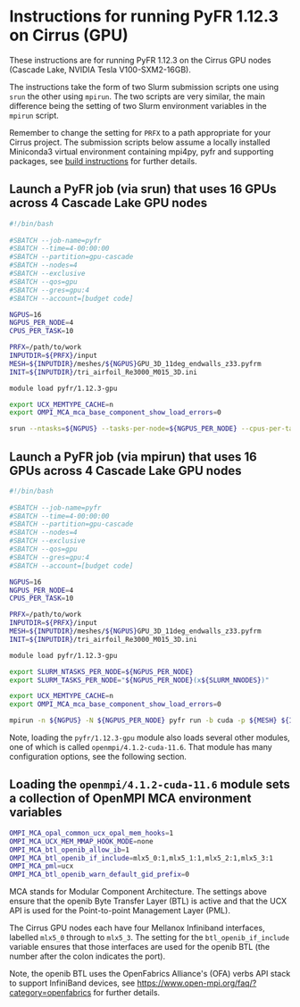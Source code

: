 Instructions for running PyFR 1.12.3 on Cirrus (GPU)
====================================================

These instructions are for running PyFR 1.12.3 on the Cirrus GPU nodes (Cascade Lake, NVIDIA Tesla V100-SXM2-16GB).

The instructions take the form of two Slurm submission scripts one using `srun` the other using `mpirun`.
The two scripts are very similar, the main difference being the setting of two Slurm environment variables in the `mpirun` script.

Remember to change the setting for `PRFX` to a path appropriate for your Cirrus project. The submission scripts below assume a locally installed
Miniconda3 virtual environment containing mpi4py, pyfr and supporting packages, see [build instructions](build_pyfr_1.12.3_cirrus_gpu.md) for further details.


Launch a PyFR job (via srun) that uses 16 GPUs across 4 Cascade Lake GPU nodes
------------------------------------------------------------------------------

```bash
#!/bin/bash
 
#SBATCH --job-name=pyfr
#SBATCH --time=4-00:00:00
#SBATCH --partition=gpu-cascade
#SBATCH --nodes=4
#SBATCH --exclusive
#SBATCH --qos=gpu
#SBATCH --gres=gpu:4
#SBATCH --account=[budget code]

NGPUS=16
NGPUS_PER_NODE=4
CPUS_PER_TASK=10

PRFX=/path/to/work
INPUTDIR=${PRFX}/input
MESH=${INPUTDIR}/meshes/${NGPUS}GPU_3D_11deg_endwalls_z33.pyfrm
INIT=${INPUTDIR}/tri_airfoil_Re3000_M015_3D.ini

module load pyfr/1.12.3-gpu

export UCX_MEMTYPE_CACHE=n
export OMPI_MCA_mca_base_component_show_load_errors=0

srun --ntasks=${NGPUS} --tasks-per-node=${NGPUS_PER_NODE} --cpus-per-task=${CPUS_PER_TASK} pyfr run -b cuda -p ${MESH} ${INIT}
```


Launch a PyFR job (via mpirun) that uses 16 GPUs across 4 Cascade Lake GPU nodes
--------------------------------------------------------------------------------

```bash
#!/bin/bash
 
#SBATCH --job-name=pyfr
#SBATCH --time=4-00:00:00
#SBATCH --partition=gpu-cascade
#SBATCH --nodes=4
#SBATCH --exclusive
#SBATCH --qos=gpu
#SBATCH --gres=gpu:4
#SBATCH --account=[budget code]

NGPUS=16
NGPUS_PER_NODE=4
CPUS_PER_TASK=10

PRFX=/path/to/work
INPUTDIR=${PRFX}/input
MESH=${INPUTDIR}/meshes/${NGPUS}GPU_3D_11deg_endwalls_z33.pyfrm
INIT=${INPUTDIR}/tri_airfoil_Re3000_M015_3D.ini

module load pyfr/1.12.3-gpu

export SLURM_NTASKS_PER_NODE=${NGPUS_PER_NODE}
export SLURM_TASKS_PER_NODE="${NGPUS_PER_NODE}(x${SLURM_NNODES})"

export UCX_MEMTYPE_CACHE=n
export OMPI_MCA_mca_base_component_show_load_errors=0

mpirun -n ${NGPUS} -N ${NGPUS_PER_NODE} pyfr run -b cuda -p ${MESH} ${INIT}
```

Note, loading the `pyfr/1.12.3-gpu` module also loads several other modules, one of which is called
`openmpi/4.1.2-cuda-11.6`. That module has many configuration options, see the following section.


Loading the `openmpi/4.1.2-cuda-11.6` module sets a collection of OpenMPI MCA environment variables
---------------------------------------------------------------------------------------------------

```bash
OMPI_MCA_opal_common_ucx_opal_mem_hooks=1
OMPI_MCA_UCX_MEM_MMAP_HOOK_MODE=none
OMPI_MCA_btl_openib_allow_ib=1
OMPI_MCA_btl_openib_if_include=mlx5_0:1,mlx5_1:1,mlx5_2:1,mlx5_3:1
OMPI_MCA_pml=ucx
OMPI_MCA_btl_openib_warn_default_gid_prefix=0
```

MCA stands for Modular Component Architecture. The settings above ensure that the openib Byte Transfer Layer (BTL)
is active and that the UCX API is used for the Point-to-point Management Layer (PML).

The Cirrus GPU nodes each have four Mellanox Infiniband interfaces, labelled `mlx5_0` through to `mlx5_3`.
The setting for the `btl_openib_if_include` variable ensures that those interfaces are used for the openib BTL
(the number after the colon indicates the port).

Note, the openib BTL uses the OpenFabrics Alliance's (OFA) verbs API stack to support InfiniBand devices, see
https://www.open-mpi.org/faq/?category=openfabrics for further details.
